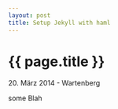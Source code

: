```yaml
---
layout: post
title: Setup Jekyll with haml
---
```


{{ page.title }}
================

<p class="meta">20. März 2014 - Wartenberg</p>

some Blah
